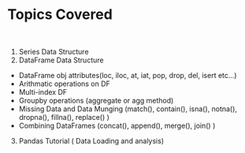 # Topics Covered
<br>

1. Series Data Structure
2. DataFrame Data Structure
 - DataFrame obj attributes(loc, iloc, at, iat, pop, drop, del, isert etc...)
 - Arithmatic operations on DF
 - Multi-index DF
 - Groupby operations (aggregate or agg method)
 - Missing Data and Data Munging (match(), contain(), isna(), notna(), dropna(), fillna(), replace() )
 - Combining DataFrames (concat(), append(), merge(), join() )
3. Pandas Tutorial ( Data Loading and analysis)